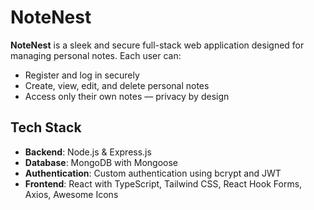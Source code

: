 # NoteNest

**NoteNest** is a sleek and secure full-stack web application designed for managing personal notes. Each user can:

- Register and log in securely
- Create, view, edit, and delete personal notes
- Access only their own notes — privacy by design

## Tech Stack

- **Backend**: Node.js & Express.js
- **Database**: MongoDB with Mongoose
- **Authentication**: Custom authentication using bcrypt and JWT
- **Frontend**: React with TypeScript, Tailwind CSS, React Hook Forms, Axios, Awesome Icons
